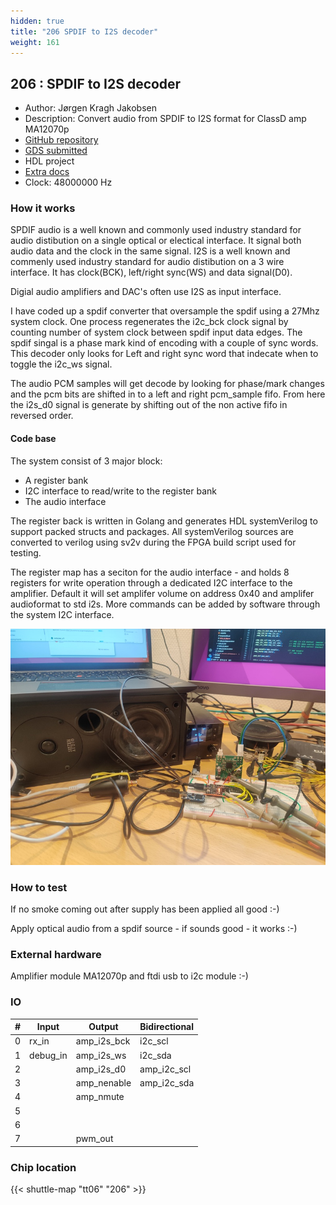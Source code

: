 ```yaml
---
hidden: true
title: "206 SPDIF to I2S decoder"
weight: 161
---
```


## 206 : SPDIF to I2S decoder

* Author: Jørgen Kragh Jakobsen
* Description: Convert audio from SPDIF to I2S format for ClassD amp MA12070p
* [GitHub repository](https://github.com/jorgenkraghjakobsen/tt06-toi2s)
* [GDS submitted](https://github.com/jorgenkraghjakobsen/tt06-toi2s/actions/runs/8756617721)
* HDL project
* [Extra docs](None)
* Clock: 48000000 Hz

<!---

This file is used to generate your project datasheet. Please fill in the information below and delete any unused
sections.

You can also include images in this folder and reference them in the markdown. Each image must be less than
512 kb in size, and the combined size of all images must be less than 1 MB.
-->


### How it works

SPDIF audio is a well known and commonly used industry standard for audio distibution on a single optical or electical interface. It signal both audio data and the clock in the same signal.
I2S is a well known and commenly used industry standard for audio distibution on a 3 wire interface. It has clock(BCK), left/right sync(WS) and data signal(D0).

Digial audio amplifiers and DAC's often use I2S as input interface.

I have coded up a spdif converter that oversample the spdif using a 27Mhz system clock.
One process regenerates the i2c_bck clock signal by counting number of system clock between
spdif input data edges.
The spdif singal is a phase mark kind of encoding with a couple of sync words. This decoder
only looks for Left and right sync word that indecate when to toggle the i2c_ws signal.

The audio PCM samples will get decode by looking for phase/mark changes and the pcm bits are
shifted in to a left and right pcm_sample fifo.
From here the i2s_d0 signal is generate by shifting out of the non active fifo in reversed order.

#### Code base

The system consist of 3 major block:

- A register bank
- I2C interface to read/write to the register bank
- The audio interface

The register back is written in Golang and generates HDL systemVerilog to support packed structs and packages. All systemVerilog sources are converted to verilog using sv2v during the FPGA build script used for testing.

The register map has a seciton for the audio interface - and holds 8 registers for write operation through a dedicated I2C interface to the amplifier.
Default it will set amplifer volume on address 0x40 and amplifer audioformat to std i2s.
More commands can be added by software through the system I2C interface.

![FPGA test implementation](images/spdif_fpga_test_20p.jpg)

### How to test

If no smoke coming out after supply has been applied all good :-)

Apply optical audio from a spdif source - if sounds good - it works :-)

### External hardware

Amplifier module MA12070p and ftdi usb to i2c module :-)


### IO

| # | Input          | Output         | Bidirectional   |
| - | -------------- | -------------- | --------------- |
| 0 | rx_in | amp_i2s_bck | i2c_scl |
| 1 | debug_in | amp_i2s_ws | i2c_sda |
| 2 |  | amp_i2s_d0 | amp_i2c_scl |
| 3 |  | amp_nenable | amp_i2c_sda |
| 4 |  | amp_nmute |  |
| 5 |  |  |  |
| 6 |  |  |  |
| 7 |  | pwm_out |  |

### Chip location

{{< shuttle-map "tt06" "206" >}}
